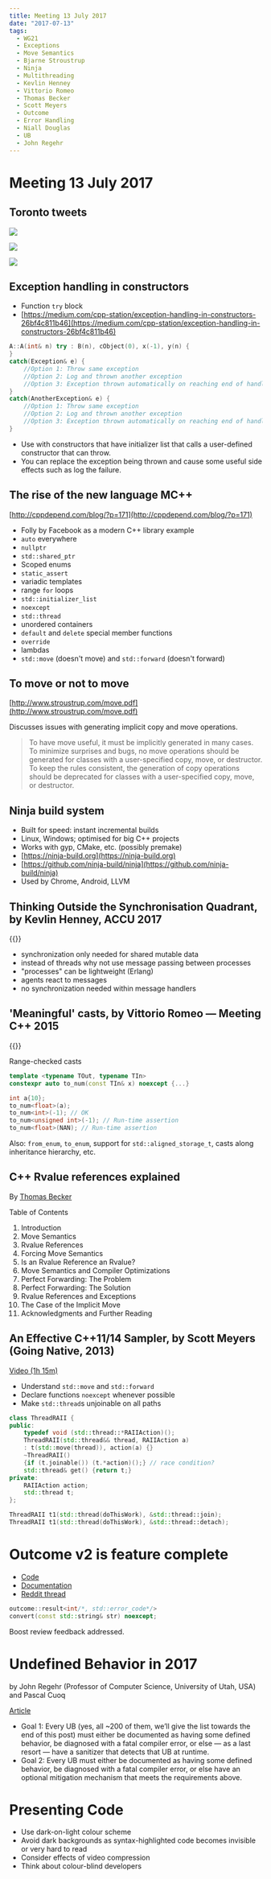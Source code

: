 ```yaml
---
title: Meeting 13 July 2017
date: "2017-07-13"
tags:
  - WG21
  - Exceptions
  - Move Semantics
  - Bjarne Stroustrup
  - Ninja
  - Multithreading
  - Kevlin Henney
  - Vittorio Romeo
  - Thomas Becker
  - Scott Meyers
  - Outcome
  - Error Handling
  - Niall Douglas
  - UB
  - John Regehr
---
```


# Meeting 13 July 2017

## Toronto tweets

![](/img/ameredith-concepts-toronto.png)

![](/img/oneal-concepts-natural-syntax.png)

![](/img/concepts-toronto.png)

## Exception handling in constructors

* Function `try` block
* [https://medium.com/cpp-station/exception-handling-in-constructors-26bf4c811b46](https://medium.com/cpp-station/exception-handling-in-constructors-26bf4c811b46)

```cpp
A::A(int& n) try : B(n), cObject(0), x(-1), y(n) {
}
catch(Exception& e) {
    //Option 1: Throw same exception
    //Option 2: Log and thrown another exception
    //Option 3: Exception thrown automatically on reaching end of handler
}
catch(AnotherException& e) {
    //Option 1: Throw same exception
    //Option 2: Log and thrown another exception
    //Option 3: Exception thrown automatically on reaching end of handler
}
```

* Use with constructors that have initializer list that calls a user-defined constructor that can throw.
* You can replace the exception being thrown and cause some useful side effects such as log the failure.

## The rise of the new language MC++

[http://cppdepend.com/blog/?p=171](http://cppdepend.com/blog/?p=171)

* Folly by Facebook as a modern C++ library example
* `auto` everywhere
* `nullptr`
* `std::shared_ptr`
* Scoped enums
* `static_assert`
* variadic templates
* range `for` loops
* `std::initializer_list`
* `noexcept`
* `std::thread`
* unordered containers
* `default` and `delete` special member functions
* `override`
* lambdas
* `std::move` (doesn't move) and `std::forward` (doesn't forward)

## To move or not to move

[http://www.stroustrup.com/move.pdf](http://www.stroustrup.com/move.pdf)

Discusses issues with generating implicit copy and move operations.

> To have move useful, it must be implicitly generated in many cases. To minimize surprises and bugs, no move operations should be generated for classes with a user-specified copy, move, or destructor. To keep the rules consistent, the generation of copy operations should be deprecated for classes with a user-specified copy, move, or destructor.

## Ninja build system

* Built for speed: instant incremental builds
* Linux, Windows; optimised for big C++ projects
* Works with gyp, CMake, etc. (possibly premake)
* [https://ninja-build.org](https://ninja-build.org)
* [https://github.com/ninja-build/ninja](https://github.com/ninja-build/ninja)
* Used by Chrome, Android, LLVM

## Thinking Outside the Synchronisation Quadrant, by Kevlin Henney, ACCU 2017

{{<youtube id="UJrmee7o68A" title="Thinking Outside the Synchronisation Quadrant, by Kevlin Henney, ACCU 2017">}}

- synchronization only needed for shared mutable data
- instead of threads why not use message passing between processes
- "processes" can be lightweight (Erlang)
- agents react to messages
- no synchronization needed within message handlers

## 'Meaningful' casts, by Vittorio Romeo — Meeting C++ 2015

{{<youtube id="62c_Xm6Zh1k" title="'Meaningful' casts, by Vittorio Romeo — Meeting C++ 2015">}}

Range-checked casts

```cpp
template <typename TOut, typename TIn>
constexpr auto to_num(const TIn& x) noexcept {...}
```

```cpp
int a{10};
to_num<float>(a);
to_num<int>(-1); // OK
to_num<unsigned int>(-1); // Run-time assertion
to_num<float>(NAN); // Run-time assertion
```

Also: `from_enum`, `to_enum`, support for `std::aligned_storage_t`, casts along inheritance hierarchy, etc.

## C++ Rvalue references explained

By [Thomas Becker](http://thbecker.net/articles/rvalue_references/section_01.html)

Table of Contents

1. Introduction
2. Move Semantics
3. Rvalue References
4. Forcing Move Semantics
5. Is an Rvalue Reference an Rvalue?
6. Move Semantics and Compiler Optimizations
7. Perfect Forwarding: The Problem
8. Perfect Forwarding: The Solution
9. Rvalue References and Exceptions
10. The Case of the Implicit Move
11. Acknowledgments and Further Reading

## An Effective C++11/14 Sampler, by Scott Meyers (Going Native, 2013)

[Video (1h 15m)](https://channel9.msdn.com/Events/GoingNative/2013/An-Effective-Cpp11-14-Sampler)

* Understand `std::move` and `std::forward`
* Declare functions `noexcept` whenever possible
* Make `std::thread`s unjoinable on all paths

```cpp
class ThreadRAII {
public:
    typedef void (std::thread::*RAIIAction)();
    ThreadRAII(std::thread&& thread, RAIIAction a)
    : t(std::move(thread)), action(a) {}
    ~ThreadRAII()
    {if (t.joinable()) (t.*action)();} // race condition?
    std::thread& get() {return t;}
private:
    RAIIAction action;
    std::thread t;
};

ThreadRAII t1(std::thread(doThisWork), &std::thread::join);
ThreadRAII t1(std::thread(doThisWork), &std::thread::detach);
```

# Outcome v2 is feature complete

* [Code](https://github.com/ned14/outcome)
* [Documentation](https://ned14.github.io/outcome/)
* [Reddit thread](https://www.reddit.com/r/cpp/comments/6me836/outcome_v2_is_feature_complete/)

```cpp
outcome::result<int/*, std::error_code*/>
convert(const std::string& str) noexcept;
```

Boost review feedback addressed.

# Undefined Behavior in 2017

by John Regehr (Professor of Computer Science, University of Utah, USA) and Pascal Cuoq

[Article](https://blog.regehr.org/archives/1520)

* Goal 1: Every UB (yes, all ~200 of them, we’ll give the list towards the end of this post) must either be documented as having some defined behavior, be diagnosed with a fatal compiler error, or else — as a last resort — have a sanitizer that detects that UB at runtime.
* Goal 2: Every UB must either be documented as having some defined behavior, be diagnosed with a fatal compiler error, or else have an optional mitigation mechanism that meets the requirements above.

# Presenting Code

* Use dark-on-light colour scheme
* Avoid dark backgrounds as syntax-highlighted code becomes invisible or very hard to read
* Consider effects of video compression
* Think about colour-blind developers
